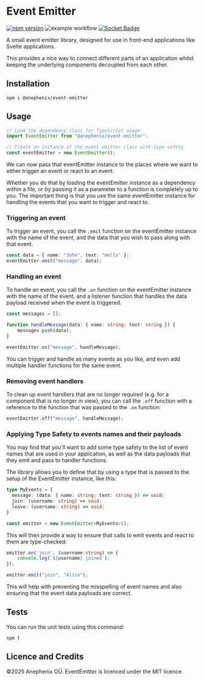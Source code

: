# Event Emitter

[![npm version](https://badge.fury.io/js/%40anephenix%2Fevent-emitter.svg)](https://badge.fury.io/js/%40anephenix%2Fevent-emitter) ![example workflow](https://github.com/anephenix/event-emitter/actions/workflows/main.yml/badge.svg) [![Socket Badge](https://socket.dev/api/badge/npm/package/@anephenix/event-emitter)](https://socket.dev/npm/package/@anephenix/event-emitter)

A small event emitter library, designed for use in front-end applications
like Svelte applications.

This provides a nice way to connect different parts of an application whilst
keeping the underlying components decoupled from each other.

## Installation

```shell
npm i @anephenix/event-emitter
```

## Usage

```typescript
// Load the dependency class for TypeScript usage
import EventEmitter from "@anephenix/event-emitter";

// Create an instance of the event emitter class with type safety
const eventEmitter = new EventEmitter();
```

We can now pass that eventEmitter instance to the places where we want to
either trigger an event or react to an event.

Whether you do that by loading the eventEmitter instance as a dependency
within a file, or by passing it as a parameter to a function is completely
up to you. The important thing is that you use the same eventEmitter
instance for handling the events that you want to trigger and react to.

### Triggering an event

To trigger an event, you call the `.emit` function on the eventEmitter
instance with the name of the event, and the data that you wish to pass along
with that event.

```typescript
const data = { name: "John", text: "Hello" };
eventEmitter.emit("message", data);
```

### Handling an event

To handle an event, you call the `.on` function on the eventEmitter instance
with the name of the event, and a listener function that handles the data payload
received when the event is triggered.

```typescript
const messages = [];

function handleMessage(data: { name: string; text: string }) {
    messages.push(data);
}

eventEmitter.on("message", handleMessage);
```

You can trigger and handle as many events as you like, and even add multiple
handler functions for the same event.

### Removing event handlers

To clean up event handlers that are no longer required (e.g. for a component
that is no longer in view), you can call the `.off` function with a reference
to the function that was passed to the `.on` function:

```typescript
eventEmitter.off("message", handleMessage);
```

### Applying Type Safety to events names and their payloads

You may find that you'll want to add some type safety to the list of event 
names that are used in your application, as well as the data payloads that
they emit and pass to handler functions.

The library allows you to define that by using a type that is passed to the
setup of the EventEmitter instance, like this:

```typescript
type MyEvents = {
  message: (data: { name: string; text: string }) => void;
  join: (username: string) => void;
  leave: (username: string) => void;
}

const emitter = new EventEmitter<MyEvents>();
```

This will then provide a way to ensure that calls to emit events and react to 
them are type-checked:

```typescript
emitter.on('join', (username:string) => {
    console.log(`${username} joined`);
});

emitter.emit("join", "Alice");
```

This will help with preventing the misspelling of event names and also ensuring 
that the event data payloads are correct.

## Tests

You can run the unit tests using this command:

```shell
npm t
```

## Licence and Credits

&copy;2025 Anephenix OÜ. EventEmitter is licenced under the MIT licence.